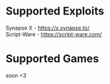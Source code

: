# Supported Exploits
  Synapse X - https://x.synapse.to/  
  Script-Ware - https://script-ware.com/

# Supported Games
  soon <3
